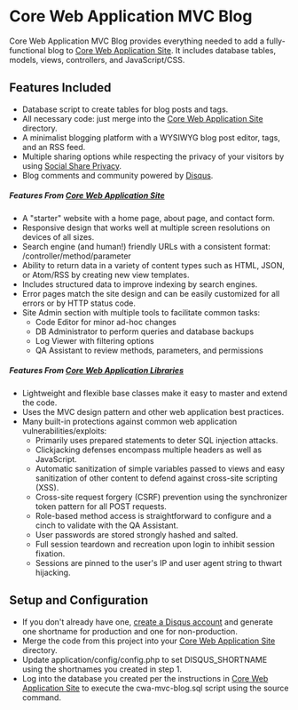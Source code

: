 # Core Web Application MVC Blog

Core Web Application MVC Blog provides everything needed to add a fully-functional blog to [Core Web Application Site](https://github.com/chriswells0/cwa-site). It includes database tables, models, views, controllers, and JavaScript/CSS.

## Features Included

* Database script to create tables for blog posts and tags.
* All necessary code: just merge into the [Core Web Application Site](https://github.com/chriswells0/cwa-site) directory.
* A minimalist blogging platform with a WYSIWYG blog post editor, tags, and an RSS feed.
* Multiple sharing options while respecting the privacy of your visitors by using [Social Share Privacy](https://github.com/panzi/SocialSharePrivacy).
* Blog comments and community powered by [Disqus](https://publishers.disqus.com/).

##### Features From [Core Web Application Site](https://github.com/chriswells0/cwa-site)

* A "starter" website with a home page, about page, and contact form.
* Responsive design that works well at multiple screen resolutions on devices of all sizes.
* Search engine (and human!) friendly URLs with a consistent format: /controller/method/parameter
* Ability to return data in a variety of content types such as HTML, JSON, or Atom/RSS by creating new view templates.
* Includes structured data to improve indexing by search engines.
* Error pages match the site design and can be easily customized for all errors or by HTTP status code.
* Site Admin section with multiple tools to facilitate common tasks:
  * Code Editor for minor ad-hoc changes
  * DB Administrator to perform queries and database backups
  * Log Viewer with filtering options
  * QA Assistant to review methods, parameters, and permissions

##### Features From [Core Web Application Libraries](https://github.com/chriswells0/cwa-lib)

* Lightweight and flexible base classes make it easy to master and extend the code.
* Uses the MVC design pattern and other web application best practices.
* Many built-in protections against common web application vulnerabilities/exploits:
  * Primarily uses prepared statements to deter SQL injection attacks.
  * Clickjacking defenses encompass multiple headers as well as JavaScript.
  * Automatic sanitization of simple variables passed to views and easy sanitization of other content to defend against cross-site scripting (XSS).
  * Cross-site request forgery (CSRF) prevention using the synchronizer token pattern for all POST requests.
  * Role-based method access is straightforward to configure and a cinch to validate with the QA Assistant.
  * User passwords are stored strongly hashed and salted.
  * Full session teardown and recreation upon login to inhibit session fixation.
  * Sessions are pinned to the user's IP and user agent string to thwart hijacking.

## Setup and Configuration

* If you don't already have one, [create a Disqus account](https://disqus.com/admin/signup/) and generate one shortname for production and one for non-production.
* Merge the code from this project into your [Core Web Application Site](https://github.com/chriswells0/cwa-site) directory.
* Update application/config/config.php to set DISQUS_SHORTNAME using the shortnames you created in step 1.
* Log into the database you created per the instructions in [Core Web Application Site](https://github.com/chriswells0/cwa-site) to execute the cwa-mvc-blog.sql script using the source command.
